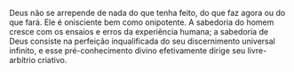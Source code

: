 ﻿Deus não se arrepende de nada do que tenha feito, do que faz agora ou do que  fará. Ele é onisciente bem como onipotente. A sabedoria do homem cresce com os ensaios e erros da experiência humana; a sabedoria de Deus consiste na perfeição inqualificada do seu discernimento universal infinito, e esse pré-conhecimento divino efetivamente dirige seu livre-arbítrio criativo.